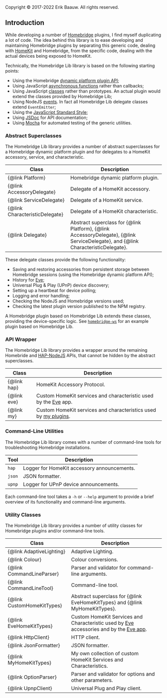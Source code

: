 Copyright © 2017-2022 Erik Baauw. All rights reserved.

## Introduction
While developing a number of [Homebridge](https://github.com/nfarina/homebridge) plugins, I find myself duplicating a lot of code.
The idea behind this library is to ease developing and maintaining Homebridge plugins by separating this generic code, dealing with [HomeKit](http://www.apple.com/ios/home/) and Homebridge, from the specific code, dealing with the actual devices being exposed to HomeKit.

Technically, the Homebridge Lib library is based on the following starting points:
- Using the Homebridge [dynamic platform plugin API](https://github.com/nfarina/homebridge/wiki/On-Programming-Dynamic-Platforms);
- Using JavaScript [asynchronous functions](https://developer.mozilla.org/en-US/docs/Web/JavaScript/Reference/Statements/async_function) rather than callbacks;
- Using JavaScript [classes](https://developer.mozilla.org/en-US/docs/Web/JavaScript/Reference/Classes) rather than prototypes.  An actual plugin would extend the classes provided by Homebridge Lib;
- Using NodeJS [events](https://nodejs.org/dist/latest-v14.x/docs/api/events.html).  In fact all Homebridge Lib delegate classes extend `EventEmitter`;
- Using the [JavaScript Standard Style](https://github.com/standard/standard);
- Using [JSDoc](https://jsdoc.app) for API documentation;
- Using [Mocha](https://mochajs.org) for automated testing of the generic utilities.

### Abstract Superclasses
The Homebridge Lib library provides a number of abstract superclasses for a Homebridge dynamic platform plugin and for delegates to a HomeKit accessory, service, and characteristic.

Class                          | Description
------------------------------ | -----------
{@link Platform}               | Homebridge dynamic platform plugin.
{@link AccessoryDelegate}      | Delegate of a HomeKit accessory.
{@link ServiceDelegate}        | Delegate of a HomeKit service.
{@link CharacteristicDelegate} | Delegate of a HomeKit characteristic.
{@link Delegate}               | Abstract superclass for {@link Platform}, {@link AccessoryDelegate}, {@link ServiceDelegate}, and {@link CharacteristicDelegate}.

These delegate classes provide the following functionality:
- Saving and restoring accessories from persistent storage between Homebridge sessions (using the Homebridge dynamic platform API);
- History for [Eve](https://www.evehome.com/en/eve-app);
- Universal Plug & Play (UPnP) device discovery;
- Setting up a heartbeat for device polling;
- Logging and error handling;
- Checking the NodeJS and Homebridge versions used;
- Checking the latest plugin version published to the NPM registry.

A Homebridge plugin based on Homebridge Lib extends these classes, providing the device-specific logic.
See [`homebridge-ws`](https://github.com/ebaauw/homebridge-ws) for an example plugin based on Homebridge Lib.

### API Wrapper
The Homebridge Lib library provides a wrapper around the remaining Homebride and [HAP-NodeJS](https://github.com/KhaosT/HAP-NodeJS) APIs, that cannot be hidden by the abstract superclasses.

Class       | Description
----------- | -----------
{@link hap} | HomeKit Accessory Protocol.
{@link eve} | Custom HomeKit services and characteristic used by the [Eve](https://www.evehome.com/en/eve-app) app.
{@link my}  | Custom HomeKit services and characteristics used by [my plugins](https://github.com/ebaauw?tab=repositories).

### Command-Line Utilities
The Homebridge Lib library comes with a number of command-line tools for troubleshooting Homebridge installations.

Tool    | Description
------- | -----------
`hap`   | Logger for HomeKit accessory announcements.
`json`  | JSON formatter.
`upnp`  | Logger for UPnP device announcements.

Each command-line tool takes a `-h` or `--help` argument to provide a brief overview of its functionality and command-line arguments.

### Utility Classes
The Homebridge Lib library provides a number of utility classes for Homebridge plugins and/or command-line tools.

Class                      | Description
-------------------------- | -----------
{@link AdaptiveLighting}   | Adaptive Lighting.
{@link Colour}             | Colour conversions.
{@link CommandLineParser}  | Parser and validator for command-line arguments.
{@link CommandLineTool}    | Command-line tool.
{@link CustomHomeKitTypes} | Abstract superclass for {@link EveHomeKitTypes} and {@link MyHomeKitTypes}.
{@link EveHomeKitTypes}    | Custom HomeKit Services and Characteristic used by [Eve](https://www.evehome.com/en) accessories and by the [Eve app](https://www.evehome.com/en/eve-app).
{@link HttpClient}         | HTTP client.
{@link JsonFormatter}      | JSON formatter.
{@link MyHomeKitTypes}     | My own collection of custom HomeKit Services and Characteristics.
{@link OptionParser}       | Parser and validator for options and other parameters.
{@link UpnpClient}         | Universal Plug and Play client.
